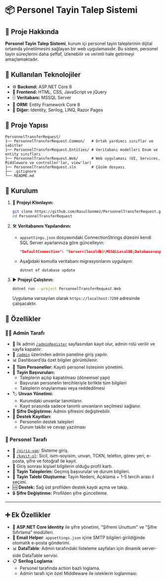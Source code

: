 # 📦 Personel Tayin Talep Sistemi

## 📌 Proje Hakkında

**Personel Tayin Talep Sistemi**, kurum içi personel tayin taleplerinin dijital ortamda yönetilmesini sağlayan bir web uygulamasıdır. Bu sistem, personel tayin süreçlerini daha şeffaf, izlenebilir ve verimli hale getirmeyi amaçlamaktadır.

## 🧰 Kullanılan Teknolojiler

- ⚙️ **Backend:** ASP.NET Core 8
- 🎨 **Frontend:** HTML, CSS, JavaScript ve jQuery
- 🗄️ **Veritabanı:** MSSQL Server
- 🔄 **ORM:** Entity Framework Core 8
- 🧩 **Diğer:** Identity, Serilog, LINQ, Razor Pages

## 📁 Proje Yapısı

```
PersonnelTransferRequest/
├── PersonnelTransferRequest.Common/   # Ortak yardımcı sınıflar ve sabitler
├── PersonnelTransferRequest.Entities/ # Veritabanı modelleri Enum ve entity sınıfları
├── PersonnelTransferRequest.Web/      # Web uygulaması (UI, Services, Middleware ve controller'lar, view'lar)
├── PersonnelTransferRequest.sln       # Çözüm dosyası
├── .gitignore
└── README.md
```

## 🚀 Kurulum

1. 🧬 **Projeyi Klonlayın:**

   ```bash
   git clone https://github.com/RasulSonmez/PersonnelTransferRequest.git
   cd PersonnelTransferRequest
   ```

2. 🛠️ **Veritabanını Yapılandırın:**

   - `appsettings.json` dosyasındaki ConnectionStrings dizesini kendi SQL Server ayarlarınıza göre güncelleyin:

     ```json
     "DefaultConnection": "Server=(localdb)\MSSQLLocalDB;Database=aspnet-PersonnelTransferRequestAppDB;Trusted_Connection=True;MultipleActiveResultSets=true"
     ```

   - Aşağıdaki komutla veritabanı migrasyonlarını uygulayın:

     ```bash
     dotnet ef database update
     ```

3. ▶️ **Projeyi Çalıştırın:**

   ```bash
   dotnet run --project PersonnelTransferRequest.Web
   ```

   Uygulama varsayılan olarak `https://localhost:7299` adresinde çalışacaktır.

## 🧪 Özellikler

### 👨‍💼 Admin Tarafı

- 🔐 İlk admin [`/adminRegister`](https://localhost:7299/adminRegister) sayfasından kayıt olur, admin rolü verilir ve sayfa kapatılır.
- 🧭 [`/admin`](https://localhost:7299/admin) üzerinden admin paneline giriş yapılır.
- 📊 Dashboard’da özet bilgiler görüntülenir.
- 👥 **Tüm Personeller:** Kayıtlı personel listesinin yönetimi.
- 📁 **Tayin Başvuruları:**
  - Taleplerin açılıp kapatılması (dönemsel yapı)
  - Başvuran personelin tercihleriyle birlikte tüm bilgileri
  - Taleplerin onaylanması veya reddedilmesi
- 🏷️ **Unvan Yönetimi:**
  - Kurumdaki unvanlar tanımlanır.
  - Kayıt sırasında sadece tanımlı unvanların seçilmesi sağlanır.
- 🔑 **Şifre Değiştirme:** Admin şifresini değiştirebilir.
- 💬 **Destek Kayıtları:**
  - Personelin destek talepleri
  - Durum takibi ve cevap yazılması

### 👤 Personel Tarafı

- 🔐 [`/giris-yap`](https://localhost:7299/giris-yap): Sisteme giriş.
- 📝 [`/kayit-ol`](https://localhost:7299/kayit-ol): Sicil, isim-soyisim, unvan, TCKN, telefon, görev yeri, e-posta, şifre ve fotoğraf ile kayıt.
- 🪪 Giriş sonrası kişisel bilgilerin olduğu profil kartı.
- 📄 **Tayin Taleplerim:** Geçmiş başvurular ve durum bilgileri.
- 📨 **Tayin Talebi Oluşturma:** Tayin Nedeni, Açıklama + 1-5 tercih arası il seçimi.
- 🆘 **Destek:** Sağ üst profilden destek kaydı açma ve takip.
- 🔒 **Şifre Değiştirme:** Profilden şifre güncelleme.

---

## ➕ Ek Özellikler

- 🔐 **ASP.NET Core Identity** ile şifre yönetimi, "Şifremi Unuttum" ve "Şifre Sıfırlama" modülleri.
- 📧 **Email Helper**: `appsettings.json` içine SMTP bilgileri girildiğinde otomatik e-posta gönderimi.
- 📊 **DataTable**: Admin tarafındaki listeleme sayfaları için dinamik server-side DataTable servisi.
- 📋 **Serilog Loglama**:
  - Personel tarafında action bazlı loglama.
  - Admin tarafı için özel Middleware ile isteklerin loglanması.
